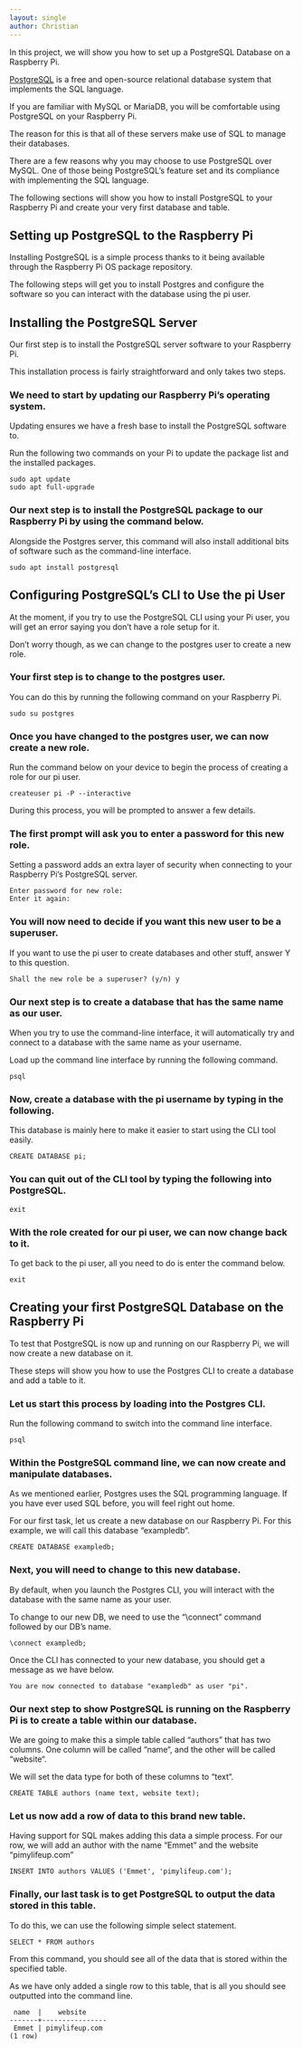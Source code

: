 ```yaml
---
layout: single
author: Christian
---
```

In this project, we will show you how to set up a PostgreSQL Database on a Raspberry Pi.

[PostgreSQL](https://www.postgresql.org) is a free and open-source relational database system that implements the SQL language.

If you are familiar with MySQL or MariaDB, you will be comfortable using PostgreSQL on your Raspberry Pi.

The reason for this is that all of these servers make use of SQL to manage their databases.

There are a few reasons why you may choose to use PostgreSQL over MySQL. One of those being PostgreSQL’s feature set and its compliance with implementing the SQL language.

The following sections will show you how to install PostgreSQL to your Raspberry Pi and create your very first database and table.

## Setting up PostgreSQL to the Raspberry Pi
Installing PostgreSQL is a simple process thanks to it being available through the Raspberry Pi OS package repository.

The following steps will get you to install Postgres and configure the software so you can interact with the database using the pi user.
## Installing the PostgreSQL Server
Our first step is to install the PostgreSQL server software to your Raspberry Pi.

This installation process is fairly straightforward and only takes two steps.

### We need to start by updating our Raspberry Pi’s operating system.

Updating ensures we have a fresh base to install the PostgreSQL software to.

Run the following two commands on your Pi to update the package list and the installed packages.

```
sudo apt update
sudo apt full-upgrade
```
### Our next step is to install the PostgreSQL package to our Raspberry Pi by using the command below.

Alongside the Postgres server, this command will also install additional bits of software such as the command-line interface.

```
sudo apt install postgresql
```
## Configuring PostgreSQL’s CLI to Use the pi User

At the moment, if you try to use the PostgreSQL CLI using your Pi user, you will get an error saying you don’t have a role setup for it.

Don’t worry though, as we can change to the postgres user to create a new role.

### Your first step is to change to the postgres user.

You can do this by running the following command on your Raspberry Pi.

```
sudo su postgres
```

### Once you have changed to the postgres user, we can now create a new role.

Run the command below on your device to begin the process of creating a role for our pi user.
```
createuser pi -P --interactive
```
During this process, you will be prompted to answer a few details.

### The first prompt will ask you to enter a password for this new role.

Setting a password adds an extra layer of security when connecting to your Raspberry Pi’s PostgreSQL server.
```
Enter password for new role:
Enter it again:
```
### You will now need to decide if you want this new user to be a superuser.

If you want to use the pi user to create databases and other stuff, answer Y to this question.
```
Shall the new role be a superuser? (y/n) y
```
### Our next step is to create a database that has the same name as our user.

When you try to use the command-line interface, it will automatically try and connect to a database with the same name as your username.

Load up the command line interface by running the following command.
```
psql
```
### Now, create a database with the pi username by typing in the following.

This database is mainly here to make it easier to start using the CLI tool easily.
```
CREATE DATABASE pi;
```
### You can quit out of the CLI tool by typing the following into PostgreSQL.
```
exit
```
### With the role created for our pi user, we can now change back to it.

To get back to the pi user, all you need to do is enter the command below.
```
exit
```
## Creating your first PostgreSQL Database on the Raspberry Pi
To test that PostgreSQL is now up and running on our Raspberry Pi, we will now create a new database on it.

These steps will show you how to use the Postgres CLI to create a database and add a table to it.

### Let us start this process by loading into the Postgres CLI.

Run the following command to switch into the command line interface.
```
psql
```
### Within the PostgreSQL command line, we can now create and manipulate databases.

As we mentioned earlier, Postgres uses the SQL programming language. If you have ever used SQL before, you will feel right out home.

For our first task, let us create a new database on our Raspberry Pi. For this example, we will call this database “exampledb“.
```
CREATE DATABASE exampledb;
```
### Next, you will need to change to this new database.

By default, when you launch the Postgres CLI, you will interact with the database with the same name as your user.

To change to our new DB, we need to use the “\connect” command followed by our DB’s name.
```
\connect exampledb;
```
Once the CLI has connected to your new database, you should get a message as we have below.
```
You are now connected to database "exampledb" as user "pi".
```
### Our next step to show PostgreSQL is running on the Raspberry Pi is to create a table within our database.

We are going to make this a simple table called “authors” that has two columns. One column will be called “name“, and the other will be called “website“.

We will set the data type for both of these columns to “text“.
```
CREATE TABLE authors (name text, website text);
```
### Let us now add a row of data to this brand new table.

Having support for SQL makes adding this data a simple process. For our row, we will add an author with the name “Emmet” and the website “pimylifeup.com”
```
INSERT INTO authors VALUES ('Emmet', 'pimylifeup.com');
```
### Finally, our last task is to get PostgreSQL to output the data stored in this table.

To do this, we can use the following simple select statement.
```
SELECT * FROM authors
```
From this command, you should see all of the data that is stored within the specified table.

As we have only added a single row to this table, that is all you should see outputted into the command line.
```
 name  |    website
-------+----------------
 Emmet | pimylifeup.com
(1 row)
```